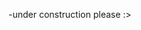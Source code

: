 -under construction please :>
<!---
Pytho-gorin/Pytho-gorin is a ✨ special ✨ repository because its `README.md` (this file) appears on your GitHub profile.
You can click the Preview link to take a look at your changes.
--->
